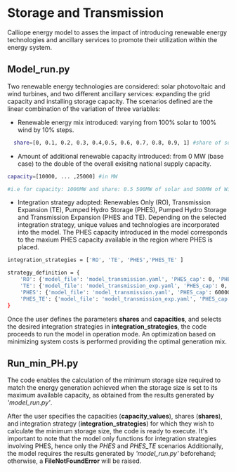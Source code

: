 
Storage and Transmission
=========================

Calliope energy model to asses the impact of introducing renewable energy technologies and ancillary services to promote their utilization within the energy system.

__Model_run.py__
--------


Two renewable energy technologies are considered: solar photovoltaic and wind turbines, and two different ancillary services: expanding the grid capacity and installing storage capacity. The scenarios defined are the linear combination of the variation of three variables: 

- Renewable energy mix introduced: varying from 100\% solar to 100\% wind by 10\% steps. 
```bash
  share=[0, 0.1, 0.2, 0.3, 0.4,0.5, 0.6, 0.7, 0.8, 0.9, 1] #share of solar capacity over overall added capacity
```

- Amount of additional renewable capacity introduced: from 0 MW (base case) to the double of the overall exisitng national supply capacity.
```bash
capacity=[10000, ... ,25000] #in MW

#i.e for capacity: 1000MW and share: 0.5 500MW of solar and 500MW of Wind will be added to the system
```
- Integration strategy adopted: Renewables Only (RO), Transmission Expansion (TE), Pumped Hydro Storage (PHES), Pumped Hydro Storage and Transmission Expansion (PHES and TE). Depending on the selected integration strategy, unique values and technologies are incorporated into the model. The PHES capacity introduced in the model corresponds to the maxium PHES capacity available in the region where PHES is placed.


```bash
integration_strategies = ['RO', 'TE', 'PHES','PHES_TE' ]      
```
```bash
strategy_definition = {
    'RO': {'model_file': 'model_transmission.yaml', 'PHES_cap': 0, 'PHES_en': 0},
    'TE': {'model_file': 'model_transmission_exp.yaml', 'PHES_cap': 0, 'PHES_en': 0},
    'PHES': {'model_file': 'model_transmission.yaml', 'PHES_cap': 600000000, 'PHES_en': 3600000000},       #PHES capacity and energy in kW
    'PHES_TE': {'model_file': 'model_transmission_exp.yaml', 'PHES_cap': 600000000, 'PHES_en': 3600000000} #PHES capacity and energy in kW
}
```
Once the user defines the parameters __shares__ and __capacities__, and selects the desired integration strategies in __integration_strategies__, the code proceeds to run the model in operation mode. An  optimization based on minimizing system costs is performed providing the optimal generation mix.


__Run_min_PH.py__
------------
The code enables the calculation of the minimum storage size required to match the energy generation achieved when the storage size is set to its maximum available capacity, as obtained from the results generated by _'model_run.py'_.

After the user specifies the capacities (__capacity_values__), shares (__shares__), and integration strategy (__integration_strategies__) for which they wish to calculate the minimum storage size, the code is ready to execute. It's important to note that the model only functions for integration strategies involving PHES, hence only the _PHES_ and _PHES_TE_ scenarios Additionally, the model requires the results generated by _'model_run.py'_ beforehand; otherwise, a __FileNotFoundError__ will be raised.